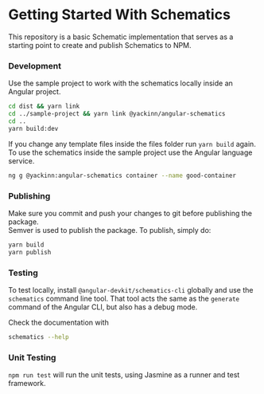 # Getting Started With Schematics

This repository is a basic Schematic implementation that serves as a starting point to create and publish Schematics to NPM.

### Development
Use the sample project to work with the schematics locally inside an Angular project.

```bash
cd dist && yarn link
cd ../sample-project && yarn link @yackinn/angular-schematics
cd ..
yarn build:dev
```

If you change any template files inside the files folder run ```yarn build``` again.<br>
To use the schematics inside the sample project use the Angular language service.

```bash
ng g @yackinn:angular-schematics container --name good-container
```


### Publishing

Make sure you commit and push your changes to git before publishing the package.<br>
Semver is used to publish the package.
To publish, simply do:

```bash
yarn build
yarn publish
```


### Testing

To test locally, install `@angular-devkit/schematics-cli` globally and use the `schematics` command line tool. That tool acts the same as the `generate` command of the Angular CLI, but also has a debug mode.

Check the documentation with
```bash
schematics --help
```

### Unit Testing

`npm run test` will run the unit tests, using Jasmine as a runner and test framework.

